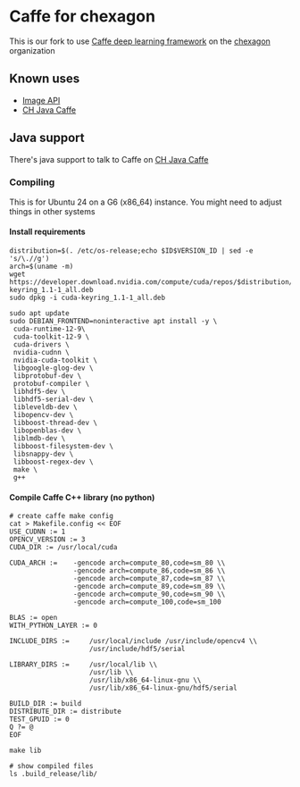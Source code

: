 # Caffe for chexagon

This is our fork to use [Caffe deep learning framework](https://caffe.berkeleyvision.org/) on the [chexagon](https://github.com/chexagon) organization

## Known uses 

* [Image API](https://github.com/chexagon/imageapi)
* [CH Java Caffe](https://github.com/chexagon/ch-java-caffe)

## Java support

There's java support to talk to Caffe on [CH Java Caffe](https://github.com/chexagon/ch-java-caffe)

### Compiling

This is for Ubuntu 24 on a G6 (x86_64) instance. You might need to adjust things in other systems

#### Install requirements

```
distribution=$(. /etc/os-release;echo $ID$VERSION_ID | sed -e 's/\.//g')
arch=$(uname -m)
wget https://developer.download.nvidia.com/compute/cuda/repos/$distribution/$arch$/cuda-keyring_1.1-1_all.deb
sudo dpkg -i cuda-keyring_1.1-1_all.deb

sudo apt update
sudo DEBIAN_FRONTEND=noninteractive apt install -y \
 cuda-runtime-12-9\
 cuda-toolkit-12-9 \
 cuda-drivers \
 nvidia-cudnn \
 nvidia-cuda-toolkit \
 libgoogle-glog-dev \
 libprotobuf-dev \
 protobuf-compiler \
 libhdf5-dev \
 libhdf5-serial-dev \
 libleveldb-dev \
 libopencv-dev \
 libboost-thread-dev \
 libopenblas-dev \
 liblmdb-dev \
 libboost-filesystem-dev \
 libsnappy-dev \
 libboost-regex-dev \
 make \
 g++
```

#### Compile Caffe C++ library (no python)

```
# create caffe make config
cat > Makefile.config << EOF
USE_CUDNN := 1
OPENCV_VERSION := 3
CUDA_DIR := /usr/local/cuda

CUDA_ARCH :=    -gencode arch=compute_80,code=sm_80 \\
                -gencode arch=compute_86,code=sm_86 \\
     	        -gencode arch=compute_87,code=sm_87 \\
                -gencode arch=compute_89,code=sm_89 \\
                -gencode arch=compute_90,code=sm_90 \\
                -gencode arch=compute_100,code=sm_100
             
BLAS := open
WITH_PYTHON_LAYER := 0

INCLUDE_DIRS :=     /usr/local/include /usr/include/opencv4 \\
                    /usr/include/hdf5/serial

LIBRARY_DIRS :=     /usr/local/lib \\
                    /usr/lib \\
                    /usr/lib/x86_64-linux-gnu \\
                    /usr/lib/x86_64-linux-gnu/hdf5/serial
                    
BUILD_DIR := build
DISTRIBUTE_DIR := distribute
TEST_GPUID := 0
Q ?= @
EOF

make lib

# show compiled files
ls .build_release/lib/
```
